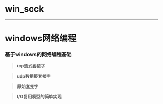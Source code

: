 # win_sock
---------------
windows网络编程
===================

### 基于windows的网络编程基础



> **tcp流式套接字**

> **udp数据报套接字**

> **原始套接字**

> **I/O复用模型的简单实现**










